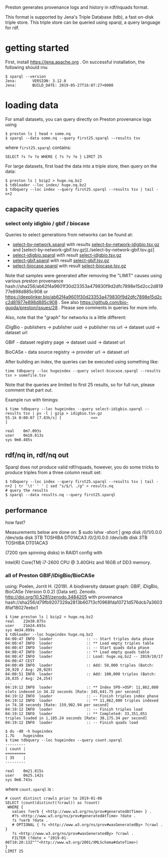 Preston generates provenance logs and history in rdf/nquads format.

This format is supported by Jena's Triple Database (tdb), a fast on-disk triple store. This triple store can be queried using sparql, a query language for rdf.

# getting started
First, install https://jena.apache.org .
On successful installation, the following should rnu

```shell
$ sparql --version
Jena:       VERSION: 3.12.0
Jena:       BUILD_DATE: 2019-05-27T16:07:27+0000
```

# loading data

For small datasets, you can query directly on Preston provenance logs using

```shell
$ preston ls | head > some.nq
$ sparql --data some.nq --query first25.sparql --results tsv
```

where ```first25.sparql``` contains:

```sparql
SELECT ?s ?v ?o WHERE { ?s ?v ?o } LIMIT 25
```

For large datasets, first load the data into a triple store, then query on the data:

```shell 
$ preston ls | bzip2 > huge.nq.bz2
$ tdbloader --loc index/ huge.nq.bz2
$ tdbquery --loc index --query first25.sparql --results tsv | tail -n+2
```

## capacity queries

### select only idigbio / gbif / biocase

Queries to select generations from networks can be found at:

 * [select-by-network.sparql](./select-by-network.sparql) with results [select-by-network-idigbio.tsv.gz](./select-by-network-idigbio.tsv.gz) and [select-by-network-gbif.tsv.gz](./select-by-network-gbif.tsv.gz]
 * [select-idigbio.sparql](./select-idigbio.sparql) with result [select-idigbio.tsv.gz](./select-idigbio.tsv.gz)
 * [select-gbif.sparql](./select-gbif.sparql) with result [select-gbif.tsv.gz](./select-gbif.tsv.gz)
 * [select-biocase.sparql](./select-biocase.sparql) with result [select-biocase.tsv.gz](./select-biocase.tsv.gz)

Note that samples were generated after removing the "LIMIT" causes using various preston provenance hash://sha256/ab62f4a9601f30d23353a479830f9d2dfc7898e15d2cc2d81977e898d885c908 or https://deeplinker.bio/ab62f4a9601f30d23353a479830f9d2dfc7898e15d2cc2d81977e898d885c908 . See also https://github.com/bio-guoda/preston/issues/28 . Please see comments in queries for more info. 

Also, note that the "graph" for networks is a little different:

iDigBio - publishers -> publisher uuid -> publisher rss url -> dataset uuid -> dataset url

GBIF - dataset registry page -> dataset uuid -> dataset url

BioCASe - data source registry -> provider url -> dataset url

After building an index, the queries can be executed using something like:

```time tdbquery --loc hugeindex --query select-biocase.sparql --results tsv > somefile.tsv```

Note that the queries are limited to first 25 results, so for full run, please comment that part out.

Example run with timings:

```
$ time tdbquery --loc hugeindex --query select-idigbio.sparql --results tsv | pv -l | gzip > idigbio.tsv.gz
55.1k 0:00:07 [7.83k/s] [             <=>                                                                                     ]

real	0m7.093s
user	0m10.813s
sys	0m0.485s
```


## rdf/nq in, rdf/nq out

Sparql does not produce valid rdf/nquads, however, you do some tricks to produce triples from a three column result set:

```shell
$ tdbquery --loc index --query first25.sparql --results tsv | tail -n+2 | tr '\t' ' ' | sed "s/$/\ ./g" > results.nq
# query the results
$ sparql --data results.nq --query first25.sparql 
```

## performance 

how fast?

Measurements below are done on:
$ sudo lshw -short | grep disk
/0/1/0.0.0       /dev/sda   disk           3TB TOSHIBA DT01ACA3
/0/2/0.0.0       /dev/sdb   disk           3TB TOSHIBA DT01ACA3

(7200 rpm spinning disks) in RAID1 config with 

Intel(R) Core(TM) i7-2600 CPU @ 3.40GHz
and 16GB of DD3 memory.


### all of Preston GBIF/iDigBio/BioCASe

using: Poelen, Jorrit H. (2019). A biodiversity dataset graph: GBIF, iDigBio, BioCASe (Version 0.0.2) [Data set]. Zenodo. http://doi.org/10.5281/zenodo.3484205 with provenance hash://sha256/d79fb9207329a2813b60713cf0968fda10721d576dcb7a36038faf18027eebc1 
```shell
$ time preston ls | bzip2 > huge.nq.bz2
real	22m30.875s
user	21m24.693s
sys	4m34.099s
$ tdbloader --loc hugeindex huge.nq.bz2
04:00:47 INFO  loader               :: -- Start triples data phase
04:00:47 INFO  loader               :: ** Load empty triples table
04:00:47 INFO  loader               :: -- Start quads data phase
04:00:47 INFO  loader               :: ** Load empty quads table
04:00:47 INFO  loader               :: Load: huge.nq.bz2 -- 2019/10/17 04:00:47 CEST
04:00:49 INFO  loader               :: Add: 50,000 triples (Batch: 20,929 / Avg: 20,929)
04:00:51 INFO  loader               :: Add: 100,000 triples (Batch: 28,835 / Avg: 24,254)
...
04:19:12 INFO  loader               :: ** Index SPO->OSP: 11,862,080 slots indexed in 34.32 seconds [Rate: 345,641.75 per second]
04:19:12 INFO  loader               :: -- Finish triples index phase
04:19:12 INFO  loader               :: ** 11,862,080 triples indexed in 74.18 seconds [Rate: 159,902.94 per second]
04:19:12 INFO  loader               :: -- Finish triples load
04:19:12 INFO  loader               :: ** Completed: 33,351,051 triples loaded in 1,105.24 seconds [Rate: 30,175.34 per second]
04:19:12 INFO  loader               :: -- Finish quads load

$ du -d0 -h hugeindex
1.7G	hugeindex
$ time tdbquery --loc hugeindex --query count.sparql
---------
| count |
=========
| 35    |
---------

real	0m21.815s
user	0m25.142s
sys	0m0.743s
```

where ```count.sparql``` is :

```sparql
# count distinct crawls prior to 2019-01-06
SELECT (count(distinct(?crawl)) as ?count)
 WHERE {
   values ?verb { <http://www.w3.org/ns/prov#generatedAtTime> } .
   #?s <http://www.w3.org/ns/prov#generatedAtTime> ?date .
   ?s ?verb ?date .
   # OPTIONAL { ?s <http://www.w3.org/ns/prov#wasGeneratedBy> ?crawl . }
   ?s <http://www.w3.org/ns/prov#wasGeneratedBy> ?crawl . 
   FILTER (?date < "2019-01-06T10:20:13Z"^^<http://www.w3.org/2001/XMLSchema#dateTime>)
}
LIMIT 25
```
